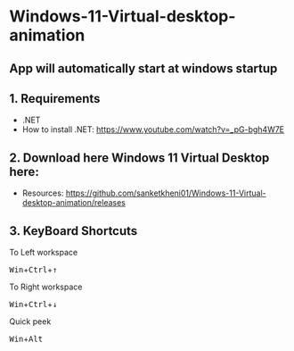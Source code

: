 # Windows-11-Virtual-desktop-animation
## App will automatically start at windows startup

## 1. Requirements
- .NET
- How to install .NET: https://www.youtube.com/watch?v=_pG-bgh4W7E

## 2. Download here Windows 11 Virtual Desktop here:
- Resources: https://github.com/sanketkheni01/Windows-11-Virtual-desktop-animation/releases

## 3. KeyBoard Shortcuts

To Left workspace

<kbd>Win</kbd>+<kbd>Ctrl</kbd>+<kbd>↑</kbd>


To Right workspace

<kbd>Win</kbd>+<kbd>Ctrl</kbd>+<kbd>↓</kbd>

Quick peek

<kbd>Win</kbd>+<kbd>Alt</kbd>

